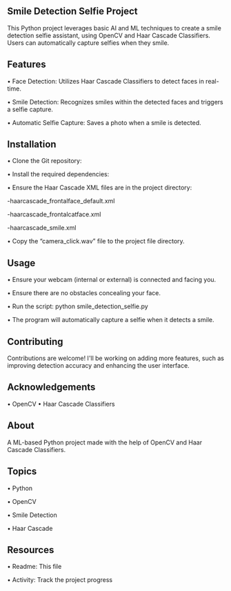 Smile Detection Selfie Project
-
This Python project leverages basic AI and ML techniques to create a smile detection selfie assistant, using OpenCV and Haar Cascade Classifiers. Users can automatically capture selfies when they smile.

Features
-
•	Face Detection: Utilizes Haar Cascade Classifiers to detect faces in real-time.

•	Smile Detection: Recognizes smiles within the detected faces and triggers a selfie capture.

•	Automatic Selfie Capture: Saves a photo when a smile is detected.

Installation
-
•	Clone the Git repository:

•	Install the required dependencies:

•	Ensure the Haar Cascade XML files are in the project directory:

-haarcascade_frontalface_default.xml

-haarcascade_frontalcatface.xml

-haarcascade_smile.xml

•	Copy the “camera_click.wav” file to the project file directory.

Usage
-
•	Ensure your webcam (internal or external) is connected and facing you.

•	Ensure there are no obstacles concealing your face.

•	Run the script: 
 python smile_detection_selfie.py

•	The program will automatically capture a selfie when it detects a smile.

Contributing
-
Contributions are welcome! I'll be working on adding more features, such as improving detection accuracy and enhancing the user interface.

Acknowledgements
-
•	OpenCV
•	Haar Cascade Classifiers

About
-
A ML-based Python project made with the help of OpenCV and Haar Cascade Classifiers.

Topics
-
•	Python

•	OpenCV

•	Smile Detection

•	Haar Cascade

Resources
-
•	Readme: This file

•	Activity: Track the project progress







